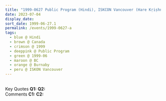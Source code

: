 ```yaml
---
title: "1999-0627 Public Program (Hindi), ISKCON Vancouver (Hare Kṛiṣhṇa Temple), 5462 Marine Drive, Burnaby (13 kms W of Vancouver), BC, Canada"
date: 2023-07-04
display_date: 
sort_date: 1999-06-27.1
permalink: /events/1999-0627-a
tags:
  - blue @ Hindi
  - brown @ Canada
  - crimson @ 1999
  - deeppink @ Public Program
  - green @ 1999-06
  - maroon @ BC
  - orange @ Burnaby
  - peru @ ISKON Vancouver
---
```


<br>

<wave-list>
  <list-title color="DarkSeaGreen" width="55">Key Quotes</list-title>
  <list-item color="BlanchedAlmond" width="280"><b>Q1:</b> <i></i></list-item>
  <list-item color="Lavender" width="280"><b>Q2:</b> <i></i></list-item>
</wave-list>

<br>

<wave-list>
  <list-title color="DarkSeaGreen" width="55">Comments</list-title>
  <list-item color="BlanchedAlmond" width="280"><b>C1:</b> <i></i></list-item>
  <list-item color="Lavender" width="280"><b>C2:</b> <i></i></list-item>
</wave-list>